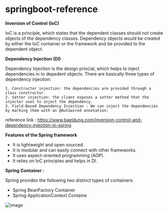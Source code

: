 # springboot-reference

**Inversion of Control (IoC)**

  IoC is a principle, which states that the dependent classes should not create objects of the dependency classes. 
  Dependency objects would be created by either the IoC container or the framework and be provided to the dependent object.
  
**Dependency Injection (DI)**

  Dependency Injection is the design princial, which helps to inject dependencies in to depedent objects.
  There are basically three types of dependency injection:
  
    1. Constructor injection: the dependencies are provided through a class constructor.
    2. Setter injection: the client exposes a setter method that the injector uses to inject the dependency.
    3. Field-Based Dependency Injection : We can inject the dependencies by marking them with an @Autowired annotation:
   
  reference link : https://www.baeldung.com/inversion-control-and-dependency-injection-in-spring

**Features of the Spring framework**
  - It is lightweight and open sourced.
  - It is modular and can easily connect with other frameworks.
  - It uses aspect-oriented programming (AOP).
  - It relies on IoC principles and helps in DI.
  
**Spring Container :**

   Spring provides the following two distinct types of containers:
   - Spring BeanFactory Container
   - Spring ApplicationContext Containe
   
   ![image](https://user-images.githubusercontent.com/20484835/219436047-40b9af5f-3e35-44bb-ba59-663314fb4e17.png)

